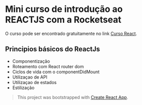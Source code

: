 
# Mini curso de introdução ao REACTJS com a Rocketseat

O curso pode ser encontrado gratuitamente no link [Curso React](https://skylab.rocketseat.com.br/node/curso-react-js/lesson/navegando-pro-detalhe).

## Principios básicos do ReactJs

<ul>
<li>Componentização</li>
<li>Roteamento com React router dom</li>
<li>Ciclos de vida com o componentDidMount</li>
<li>Utilizaçao de API</li>
<li>Utilizaçao de estados</li> 
<li>Estilização</li>
</ul>


> This project was bootstrapped with [Create React App](https://github.com/facebook/create-react-app).

